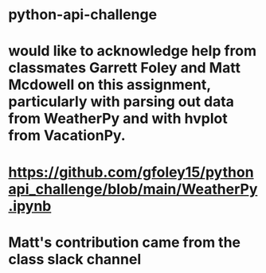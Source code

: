 # python-api-challenge
# would like to acknowledge help from classmates Garrett Foley and Matt Mcdowell on this assignment, particularly with parsing out data from WeatherPy and with hvplot from VacationPy. 
# https://github.com/gfoley15/pythonapi_challenge/blob/main/WeatherPy.ipynb
# Matt's contribution came from the class slack channel
